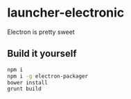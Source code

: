 # launcher-electronic
Electron is pretty sweet

## Build it yourself
```zsh
npm i
npm i -g electron-packager
bower install
grunt build
```
